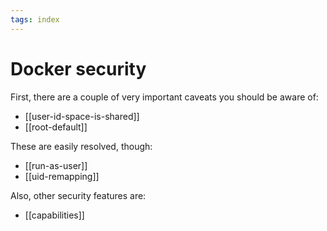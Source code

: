 ```yaml
---
tags: index
---
```


# Docker security
First, there are a couple of very important caveats you should be aware of:

* [[user-id-space-is-shared]]
* [[root-default]]

These are easily resolved, though:

* [[run-as-user]]
* [[uid-remapping]]

Also, other security features are:

* [[capabilities]]
